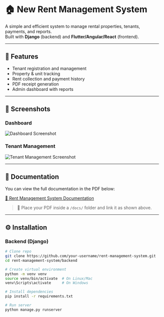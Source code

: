 # 🏠 New Rent Management System

A simple and efficient system to manage rental properties, tenants, payments, and reports.  
Built with **Django** (backend) and **Flutter/Angular/React** (frontend).

---

## 🚀 Features
- Tenant registration and management  
- Property & unit tracking  
- Rent collection and payment history  
- PDF receipt generation  
- Admin dashboard with reports  

---

## 📸 Screenshots

### Dashboard
![Dashboard Screenshot](screenshots/dashboard.png)

### Tenant Management
![Tenant Management Screenshot](/new-era/public/screenshots/screen1.png)



---

## 📑 Documentation

You can view the full documentation in the PDF below:  

[📕 Rent Management System Documentation](docs/RentManagementSystem.pdf)

> 📌 Place your PDF inside a `/docs/` folder and link it as shown above.

---

## ⚙️ Installation

### Backend (Django)
```bash
# Clone repo
git clone https://github.com/your-username/rent-management-system.git
cd rent-management-system/backend

# Create virtual environment
python -m venv venv
source venv/bin/activate  # On Linux/Mac
venv\Scripts\activate     # On Windows

# Install dependencies
pip install -r requirements.txt

# Run server
python manage.py runserver
